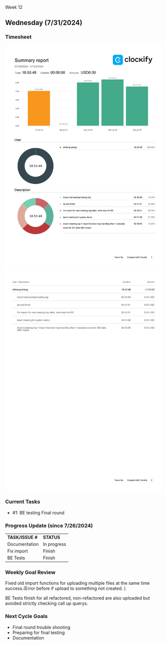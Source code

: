 Week 12

## Wednesday (7/31/2024)

### Timesheet
![alt text](7-31_00.png)
![alt text](7-31_01.png)

### Current Tasks
  * #1: BE testing Final round

### Progress Update (since 7/26/2024)
<table>
    <tr>
        <td><strong>TASK/ISSUE #</strong>
        </td>
        <td><strong>STATUS</strong>
        </td>
    </tr>
    <tr>
        <!-- Task/Issue # -->
        <td> Documentation
        </td>
        <!-- Status -->
        <td> In progress
        </td>
    </tr>
  <tr>
        <!-- Task/Issue # -->
        <td> Fix import
        </td>
        <!-- Status -->
        <td> Finish
        </td>
    </tr><tr>
        <!-- Task/Issue # -->
        <td> BE Tests
        </td>
        <!-- Status -->
        <td> Finish
        </td>
    </tr>
    
</table>

### Weekly Goal Review

Fixed old import functions for uploading multiple files at the same time success.(Error before if upload to something not created. )

BE Tests finish for all refactored, non-refactored are also uploaded but avoided strictly checking call up querys.

### Next Cycle Goals
  * Final round trouble shooting
  * Preparing for final testing
  * Documentation
